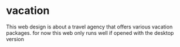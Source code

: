 # vacation

This web design is about a travel agency that offers various vacation packages. for now this web only runs well if opened with the desktop version

